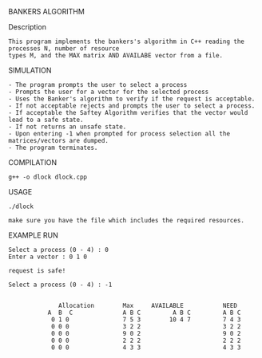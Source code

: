 BANKERS ALGORITHM

Description

	This program implements the bankers's algorithm in C++ reading the processes N, number of resource
	types M, and the MAX matrix AND AVAILABE vector from a file.


SIMULATION

	- The program prompts the user to select a process
	- Prompts the user for a vector for the selected process
	- Uses the Banker's algorithm to verify if the request is acceptable.
	- If not acceptable rejects and prompts the user to select a process.
	- If acceptable the Saftey Algorithm verifies that the vector would lead to a safe state. 
	- If not returns an unsafe state.
	- Upon entering -1 when prompted for process selection all the matrices/vectors are dumped.
	- The program terminates.
	
COMPILATION
	
	g++ -o dlock dlock.cpp

USAGE
	
	./dlock

	make sure you have the file which includes the required resources.

EXAMPLE RUN

	Select a process (0 - 4) : 0
	Enter a vector : 0 1 0

	request is safe!

	Select a process (0 - 4) : -1


	              Allocation		Max		AVAILABLE	        NEED
               A  B  C		        A B C		  A B C		    A B C
                0 1 0               7 5 3        10 4 7         7 4 3
                0 0 0               3 2 2                       3 2 2
                0 0 0               9 0 2                      	9 0 2
                0 0 0               2 2 2                   	2 2 2
                0 0 0               4 3 3                   	4 3 3
